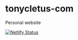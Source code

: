 # tonycletus-com
Personal website



[![Netlify Status](https://api.netlify.com/api/v1/badges/250124cc-300a-49ed-8250-1e4be72cd416/deploy-status)](https://app.netlify.com/sites/pensive-curran-7396c5/deploys)
